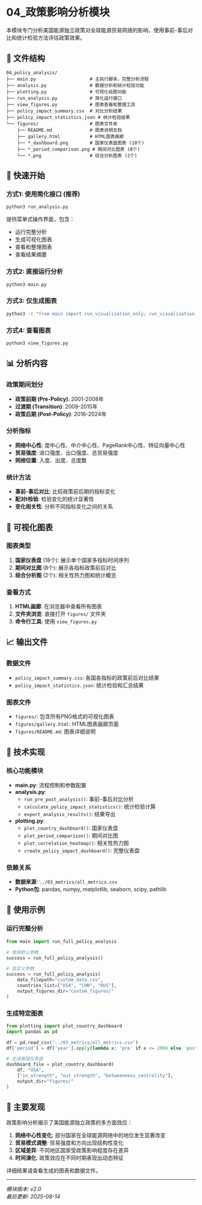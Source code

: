 # 04_政策影响分析模块

本模块专门分析美国能源独立政策对全球能源贸易网络的影响，使用事前-事后对比和统计检验方法评估政策效果。

## 📁 文件结构

```
04_policy_analysis/
├── main.py                    # 主执行脚本，完整分析流程
├── analysis.py                # 数据分析和统计检验功能
├── plotting.py                # 可视化绘图功能
├── run_analysis.py            # 简化运行接口
├── view_figures.py            # 图表查看和整理工具
├── policy_impact_summary.csv  # 对比分析结果
├── policy_impact_statistics.json # 统计检验结果
└── figures/                   # 图表文件夹
    ├── README.md              # 图表说明文档
    ├── gallery.html           # HTML图表画廊
    ├── *_dashboard.png        # 国家仪表盘图表 (18个)
    ├── *_period_comparison.png # 期间对比图表 (8个)
    └── *.png                  # 综合分析图表 (2个)
```

## 🚀 快速开始

### 方式1: 使用简化接口 (推荐)
```bash
python3 run_analysis.py
```
提供菜单式操作界面，包含：
- 运行完整分析
- 生成可视化图表
- 查看和整理图表
- 查看结果摘要

### 方式2: 直接运行分析
```bash
python3 main.py
```

### 方式3: 仅生成图表
```bash
python3 -c "from main import run_visualization_only; run_visualization_only()"
```

### 方式4: 查看图表
```bash
python3 view_figures.py
```

## 📊 分析内容

### 政策期间划分
- **政策前期 (Pre-Policy)**: 2001-2008年
- **过渡期 (Transition)**: 2009-2015年  
- **政策后期 (Post-Policy)**: 2016-2024年

### 分析指标
- **网络中心性**: 度中心性、中介中心性、PageRank中心性、特征向量中心性
- **贸易强度**: 进口强度、出口强度、总贸易强度
- **网络位置**: 入度、出度、总度数

### 统计方法
- **事前-事后对比**: 比较政策前后期的指标变化
- **配对t检验**: 检验变化的统计显著性
- **变化相关性**: 分析不同指标变化之间的关系

## 🎨 可视化图表

### 图表类型
1. **国家仪表盘** (18个): 展示单个国家多指标时间序列
2. **期间对比图** (8个): 展示各指标政策前后对比
3. **综合分析图** (2个): 相关性热力图和统计概览

### 查看方式
1. **HTML画廊**: 在浏览器中查看所有图表
2. **文件夹浏览**: 直接打开 `figures/` 文件夹
3. **命令行工具**: 使用 `view_figures.py`

## 📈 输出文件

### 数据文件
- `policy_impact_summary.csv`: 各国各指标的政策前后对比结果
- `policy_impact_statistics.json`: 统计检验和汇总结果

### 图表文件
- `figures/`: 包含所有PNG格式的可视化图表
- `figures/gallery.html`: HTML图表画廊页面
- `figures/README.md`: 图表详细说明

## 🔧 技术实现

### 核心功能模块
- **main.py**: 流程控制和参数配置
- **analysis.py**: 
  - `run_pre_post_analysis()`: 事前-事后对比分析
  - `calculate_policy_impact_statistics()`: 统计检验计算
  - `export_analysis_results()`: 结果导出
- **plotting.py**:
  - `plot_country_dashboard()`: 国家仪表盘
  - `plot_period_comparison()`: 期间对比图
  - `plot_correlation_heatmap()`: 相关性热力图
  - `create_policy_impact_dashboard()`: 完整仪表盘

### 依赖关系
- **数据来源**: `../03_metrics/all_metrics.csv`
- **Python包**: pandas, numpy, matplotlib, seaborn, scipy, pathlib

## 📝 使用示例

### 运行完整分析
```python
from main import run_full_policy_analysis

# 使用默认参数
success = run_full_policy_analysis()

# 自定义参数
success = run_full_policy_analysis(
    data_filepath="custom_data.csv",
    countries_list=["USA", "CHN", "RUS"],
    output_figures_dir="custom_figures/"
)
```

### 生成特定图表
```python
from plotting import plot_country_dashboard
import pandas as pd

df = pd.read_csv("../03_metrics/all_metrics.csv")
df['period'] = df['year'].apply(lambda x: 'pre' if x <= 2008 else 'post')

# 生成美国仪表盘
dashboard_file = plot_country_dashboard(
    df, "USA", 
    ["in_strength", "out_strength", "betweenness_centrality"],
    output_dir="figures/"
)
```

## 🎯 主要发现

政策影响分析揭示了美国能源独立政策的多方面效应：

1. **网络中心性变化**: 部分国家在全球能源网络中的地位发生显著改变
2. **贸易模式调整**: 贸易强度和方向出现结构性变化
3. **区域差异**: 不同地区国家受政策影响程度存在差异
4. **时间演化**: 政策效应在不同时期表现出动态特征

详细结果请查看生成的图表和数据文件。

---
*模块版本: v2.0*  
*最后更新: 2025-08-14*
